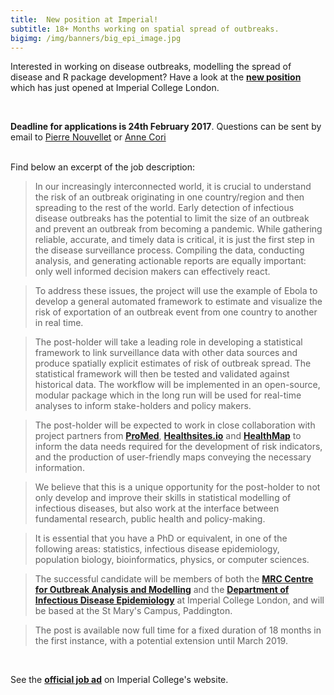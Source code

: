 ```yaml
---
title:  New position at Imperial!
subtitle: 18+ Months working on spatial spread of outbreaks.
bigimg: /img/banners/big_epi_image.jpg
---
```



Interested in working on disease outbreaks, modelling the spread of disease and R package development? Have a look at the [**new position**](https://www4.ad.ic.ac.uk/OA_HTML/OA.jsp?page=/oracle/apps/irc/candidateSelfService/webui/VisVacDispPG&akRegionApplicationId=821&transactionid=1250860208&retainAM=Y&addBreadCrumb=S&p_svid=50787&p_spid=1822416&oapc=7&oas=jtHGMpeU6_tJUDwaSQrXGg) which has just opened at Imperial College London.

<br>

**Deadline for applications is 24th February 2017**. Questions can be sent by email to <a href="mailto:p.nouvellet@imperial.ac.uk">Pierre Nouvellet</a> or <a href="mailto:a.cori@imperial.ac.uk">Anne Cori</a>  

<br>
Find below an excerpt of the job description:
	

> In our increasingly interconnected world, it is crucial to understand the risk of an outbreak originating in one country/region and then spreading to the rest of the world. Early detection of infectious disease outbreaks has the potential to limit the size of an outbreak and prevent an outbreak from becoming a pandemic. While gathering reliable, accurate, and timely data is critical, it is just the first step in the disease surveillance process. Compiling the data, conducting analysis, and generating actionable reports are equally important: only well informed decision makers can effectively react.

> To address these issues, the project will use the example of Ebola to develop a general automated framework to estimate and visualize the risk of exportation of an outbreak event from one country to another in real time.

> The post-holder will take a leading role in developing a statistical framework to link surveillance data with other data sources and produce spatially explicit estimates of risk of outbreak spread. The statistical framework will then be tested and validated against historical data. The workflow will be implemented in an open-source, modular package which in the long run will be used for real-time analyses to inform stake-holders and policy makers.

> The post-holder will be expected to work in close collaboration with project partners from [**ProMed**](http://www.isid.org/promedmail/promedmail.shtml), [**Healthsites.io**](https://healthsites.io/) and [**HealthMap**](http://www.healthmap.org/en/) to inform the data needs required for the development of risk indicators, and the production of user-friendly maps conveying the necessary information.

> We believe that this is a unique opportunity for the post-holder to not only develop and improve their skills in statistical modelling of infectious diseases, but also work at the interface between fundamental research, public health and policy-making. 

> It is essential that you have a PhD or equivalent, in one of the following areas: statistics, infectious disease epidemiology, population biology, bioinformatics, physics, or computer sciences.

> The successful candidate will be members of both the [**MRC Centre for Outbreak Analysis and Modelling**](https://www1.imperial.ac.uk/publichealth/departments/ide/outbreaks/) and the [**Department of Infectious Disease Epidemiology**](https://www1.imperial.ac.uk/publichealth/departments/ide/) at Imperial College London, and will be based at the St Mary's Campus, Paddington.

> The post is available now full time for a fixed duration of 18 months in the first instance, with a potential extension until March 2019.

<br>

See the [**official job ad**](https://www4.ad.ic.ac.uk/OA_HTML/OA.jsp?page=/oracle/apps/irc/candidateSelfService/webui/VisVacDispPG&akRegionApplicationId=821&transactionid=1398448911&retainAM=Y&addBreadCrumb=S&p_svid=50787&p_spid=1822416&oapc=7&oas=wnhr7oR3ZT1nLeIkyRqGDw) on Imperial College's website.

<br>

